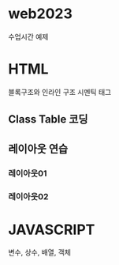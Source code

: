 # web2023
수업시간 예제

# HTML
블록구조와 인라인 구조
시멘틱 태그

## Class Table 코딩

## 레이아웃 연습
### 레이아웃01
### 레이아웃02

# JAVASCRIPT
변수, 상수, 배열, 객체